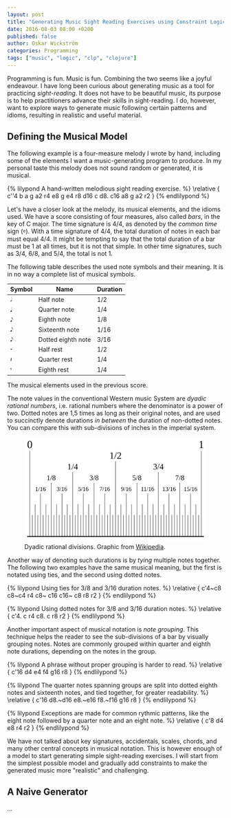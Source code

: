 ```yaml
---
layout: post
title: "Generating Music Sight Reading Exercises using Constraint Logic Programming in Clojure"
date: 2016-08-03 08:00 +0200
published: false
author: Oskar Wickström
categories: Programming
tags: ["music", "logic", "clp", "clojure"]
---
```


Programming is fun. Music is fun. Combining the two seems like a joyful
endeavour. I have long been curious about generating music as a tool for
practicing *sight-reading*. It does not have to be beautiful music, its
purpose is to help practitioners advance their skills in sight-reading.
I do, however, want to explore ways to generate music following certain
patterns and idioms, resulting in realistic and useful material.

## Defining the Musical Model

The following example is a four-measure melody I wrote by hand, including
some of the elements I want a music-generating program to produce. In
my personal taste this melody does not sound random or generated, it is
musical.

{% lilypond A hand-written melodious sight reading exercise. %}
\relative {
    c''4 b a g
    a2 r4 e8 g
    e4 r8 d16 c d8. c16  a8 g
    a2 r2
}
{% endlilypond %}

Let's have a closer look at the melody, its musical elements, and the
idioms used. We have a score consisting of four measures, also called *bars*, in
the key of C major. The time signature is 4/4, as denoted by the *common time*
sign (<span class="music-sign">&#119092;</span>). With a time signature of 4/4,
the total duration of notes in each bar must equal 4/4. It might be tempting to
say that the total duration of a bar must be 1 at all times, but it is not that
simple. In other time signatures, such as 3/4, 6/8, and 5/4, the total is not 1.

The following table describes the used note symbols and their meaning. It is in
no way a complete list of musical symbols.

<table class="musical-signs">
<thead>
<tr>
<th>Symbol</th>
<th>Name</th>
<th>Duration</th>
</tr>
</thead>
<tbody>
<tr>
<td>&#119134;</td>
<td>Half note</td>
<td>1/2</td>
</tr>
<tr>
<td>&#119135;</td>
<td>Quarter note</td>
<td>1/4</td>
</tr>
<tr>
<td>&#119136;</td>
<td>Eighth note</td>
<td>1/8</td>
</tr>
<tr>
<td>&#119136;</td>
<td>Sixteenth note</td>
<td>1/16</td>
</tr>
<tr>
<td>&#119136; &#119149;</td>
<td>Dotted eighth note</td>
<td>3/16</td>
</tr>
<tr>
<td>&#119100;</td>
<td>Half rest</td>
<td>1/2</td>
</tr>
<tr>
<td>&#119101;</td>
<td>Quarter rest</td>
<td>1/4</td>
</tr>
<tr>
<td>&#119102;</td>
<td>Eighth rest</td>
<td>1/4</td>
</tr>
</tbody>
</table>

<div class="caption">The musical elements used in the previous score.</div>

The note values in the conventional Western music System are *dyadic rational
numbers*, i.e. rational numbers where the denominator is a power of two. Dotted
notes are 1,5 times as long as their original notes, and are used to succinctly
denote durations *in between* the duration of non-dotted notes. You can compare
this with sub-divisions of inches in the imperial system.

<figure>
<img alt="Dyadic rational sub-divisions"
     src="/assets/dyadic-rational-subdivisions.svg"/>
<figcaption>
Dyadic rational divisions. Graphic from
<a href="https://en.wikipedia.org/wiki/File:Dyadic_rational.svg">Wikipedia</a>.
</figcaption>
</figure>

Another way of denoting such durations is by *tying* multiple notes together.
The following two examples have the same musical meaning, but the first is
notated using ties, and the second using dotted notes.

{% lilypond Using ties for 3/8 and 3/16 duration notes. %}
\relative {
    c'4~c8 c8~c4 r4 c8~ c16 c16~ c8 r8 r2
}
{% endlilypond %}

{% lilypond Using dotted notes for 3/8 and 3/16 duration notes. %}
\relative {
    c'4. c r4 c8. c r8 r2
}
{% endlilypond %}

Another important aspect of musical notation is *note grouping*. This technique
helps the reader to see the sub-divisions of a bar by visually grouping notes.
Notes are commonly grouped within quarter and eighth note durations, depending
on the notes in the group.

{% lilypond A phrase without proper grouping is harder to read. %}
\relative {
    c'16 d4 e4 f4 g16 r8
}
{% endlilypond %}

{% lilypond The quarter notes spanning groups are split into dotted eighth notes and sixteenth notes, and tied together, for greater readability. %}
\relative {
    c'16 d8.~d16 e8.~e16 f8.~f16 g16 r8
}
{% endlilypond %}

{% lilypond Exceptions are made for common rythmic patterns, like the eight note followed by a quarter note and an eight note. %}
\relative {
    c'8 d4 e8 r4 r2
}
{% endlilypond %}

We have not talked about key signatures, accidentals, scales, chords, and many
other central concepts in musical notation. This is however enough of a model
to start generating simple sight-reading exercises. I will start from the
simplest possible model and gradually add constraints to make the generated
music more "realistic" and challenging.

## A Naive Generator

...
